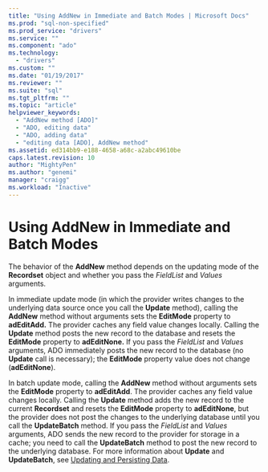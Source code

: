 ```yaml
---
title: "Using AddNew in Immediate and Batch Modes | Microsoft Docs"
ms.prod: "sql-non-specified"
ms.prod_service: "drivers"
ms.service: ""
ms.component: "ado"
ms.technology:
  - "drivers"
ms.custom: ""
ms.date: "01/19/2017"
ms.reviewer: ""
ms.suite: "sql"
ms.tgt_pltfrm: ""
ms.topic: "article"
helpviewer_keywords: 
  - "AddNew method [ADO]"
  - "ADO, editing data"
  - "ADO, adding data"
  - "editing data [ADO], AddNew method"
ms.assetid: ed314bb9-e188-4658-a68c-a2abc49610be
caps.latest.revision: 10
author: "MightyPen"
ms.author: "genemi"
manager: "craigg"
ms.workload: "Inactive"
---
```

# Using AddNew in Immediate and Batch Modes
The behavior of the **AddNew** method depends on the updating mode of the **Recordset** object and whether you pass the *FieldList* and *Values* arguments.  
  
 In immediate update mode (in which the provider writes changes to the underlying data source once you call the **Update** method), calling the **AddNew** method without arguments sets the **EditMode** property to **adEditAdd.** The provider caches any field value changes locally. Calling the **Update** method posts the new record to the database and resets the **EditMode** property to **adEditNone.** If you pass the *FieldList* and *Values* arguments, ADO immediately posts the new record to the database (no **Update** call is necessary); the **EditMode** property value does not change (**adEditNone**).  
  
 In batch update mode, calling the **AddNew** method without arguments sets the **EditMode** property to **adEditAdd**. The provider caches any field value changes locally. Calling the **Update** method adds the new record to the current **Recordset** and resets the **EditMode** property to **adEditNone**, but the provider does not post the changes to the underlying database until you call the **UpdateBatch** method. If you pass the *FieldList* and *Values* arguments, ADO sends the new record to the provider for storage in a cache; you need to call the **UpdateBatch** method to post the new record to the underlying database. For more information about **Update** and **UpdateBatch**, see [Updating and Persisting Data](../../../ado/guide/data/updating-and-persisting-data.md).
